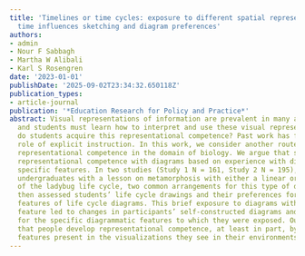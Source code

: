 ```yaml
---
title: 'Timelines or time cycles: exposure to different spatial representations of
  time influences sketching and diagram preferences'
authors:
- admin
- Nour F Sabbagh
- Martha W Alibali
- Karl S Rosengren
date: '2023-01-01'
publishDate: '2025-09-02T23:34:32.650118Z'
publication_types:
- article-journal
publication: '*Education Research for Policy and Practice*'
abstract: Visual representations of information are prevalent in many academic domains,
  and students must learn how to interpret and use these visual representations. How
  do students acquire this representational competence? Past work has focused on the
  role of explicit instruction. In this work, we consider another route for acquiring
  representational competence in the domain of biology. We argue that students develop
  representational competence with diagrams based on experience with diagrams with
  specific features. In two studies (Study 1 N = 161, Study 2 N = 195), we presented
  undergraduates with a lesson on metamorphosis with either a linear or circular depiction
  of the ladybug life cycle, two common arrangements for this type of diagram. We
  then assessed students’ life cycle drawings and their preferences for different
  features of life cycle diagrams. This brief exposure to diagrams with a particular
  feature led to changes in participants’ self-constructed diagrams and in their preferences
  for the specific diagrammatic features to which they were exposed. Our studies suggest
  that people develop representational competence, at least in part, by tracking the
  features present in the visualizations they see in their environments.
---
```

